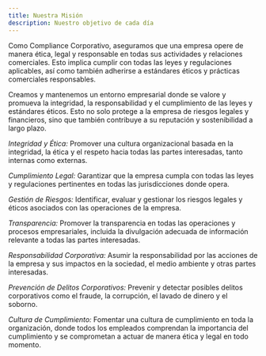 ```yaml
---
title: Nuestra Misión
description: Nuestro objetivo de cada día
---
```


Como Compliance Corporativo, aseguramos que una empresa opere de manera ética, legal y responsable en todas sus actividades y relaciones comerciales. Esto implica cumplir con todas las leyes y regulaciones aplicables, así como también adherirse a estándares éticos y prácticas comerciales responsables.

Creamos y mantenemos un entorno empresarial donde se valore y promueva la integridad, la responsabilidad y el cumplimiento de las leyes y estándares éticos. Esto no solo protege a la empresa de riesgos legales y financieros, sino que también contribuye a su reputación y sostenibilidad a largo plazo.

*Integridad y Ética:* Promover una cultura organizacional basada en la integridad, la ética y el respeto hacia todas las partes interesadas, tanto internas como externas.

*Cumplimiento Legal:* Garantizar que la empresa cumpla con todas las leyes y regulaciones pertinentes en todas las jurisdicciones donde opera.

*Gestión de Riesgos:* Identificar, evaluar y gestionar los riesgos legales y éticos asociados con las operaciones de la empresa.

*Transparencia:* Promover la transparencia en todas las operaciones y procesos empresariales, incluida la divulgación adecuada de información relevante a todas las partes interesadas.

*Responsabilidad Corporativa:* Asumir la responsabilidad por las acciones de la empresa y sus impactos en la sociedad, el medio ambiente y otras partes interesadas.

*Prevención de Delitos Corporativos:* Prevenir y detectar posibles delitos corporativos como el fraude, la corrupción, el lavado de dinero y el soborno.

*Cultura de Cumplimiento:* Fomentar una cultura de cumplimiento en toda la organización, donde todos los empleados comprendan la importancia del cumplimiento y se comprometan a actuar de manera ética y legal en todo momento.
